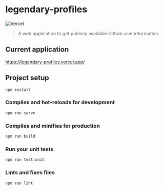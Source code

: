 # legendary-profiles

![Vercel](https://therealsujitk-vercel-badge.vercel.app/?app=legendary-profiles)

> A web application to get publicly available Github user information

## Current application

https://legendary-profiles.vercel.app/

## Project setup

```
npm install
```

### Compiles and hot-reloads for development

```
npm run serve
```

### Compiles and minifies for production

```
npm run build
```

### Run your unit tests

```
npm run test:unit
```

### Lints and fixes files

```
npm run lint
```

